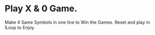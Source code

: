 # Play X & 0 Game.
Make 4 Same Symbols in one line to Win the Games.
Reset and play in lLoop to Enjoy.
